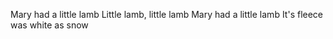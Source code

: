 Mary had a little lamb
Little lamb, little lamb
Mary had a little lamb
It's fleece was white as snow
